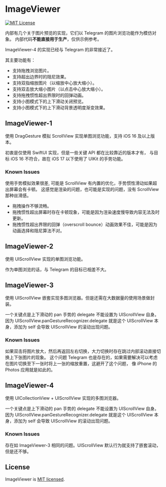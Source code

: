 # ImageViewer
[![MIT License](https://img.shields.io/badge/license-MIT-brightgreen.svg)](https://github.com/huk10/imageViewer/blob/master/LICENSE)

内部有几个关于图片预览的实现，它们以 Telegram 的图片浏览功能作为模仿对象。
内部代码**不能直接用于生产**，仅供示例参考。

ImageViewer-4 的实现已经与 Telegram 的非常接近了。

其主要功能有：
* 支持拖拽浏览图片。
* 支持超出边界时的阻尼效果。
* 支持双指缩放图片（以缩放中心放大缩小）。
* 支持双击放大缩小图片（以点击中心放大缩小）。
* 支持拖拽惯性超出界限时的回弹动画。
* 支持小图模式下的上下滑动关闭预览。
* 支持小图模式下的上下滑动背景透明度渐变效果。

## ImageViewer-1

使用 DragGesture 模拟 ScrollView 实现单图浏览功能，支持 iOS 16 及以上版本。

初衷是仅使用 SwiftUI 实现，但是一些关键 API 都在比较靠近的版本才有，
与目标 iOS 16 不符合，故在 iOS 17 以下使用了 UIKit 的手势功能。

### Known Issues

使用手势模拟效果很差, 可能是 ScrollView 有内置的优化，手势惯性滑动如果超出屏幕会有卡顿。
这感觉是渲染的问题，也可能是实现的问题，没有 ScrollView 那种丝滑感。

* 拖拽操作不够流畅。
* 拖拽惯性超出屏幕时存在卡顿现象，可能是因为渲染速度慢导致内容无法及时更新。
* 拖拽惯性超出界限的回弹（overscroll bounce）动画效果不佳，可能是因为动画选择和阻尼算法不对。


## ImageViewer-2

使用 UIScrollView 实现的单图浏览功能。

作为单图浏览的话，与 Telegram 的目标已相差不大。

## ImageViewer-3

使用 UIScrollView 嵌套实现多图浏览器。但是还需在大数据量的使用场景做封装。

一个关键点是上下滑动的 pan 手势的 delegate 不能设置为 UIScrollView 自身。
因为 UIScrollView.panGestureRecognizer.delegate 就是这个 UIScrollView 本身，添加为 self 会导致 UIScrollView 的滚动出现问题。

### Known Issues

如果双击将图片放大，然后再返回左右切换，大力切换时存在跳过内部滚动直接切换上下张图片的现象。
这个问题 Telegram 也是存在的，如果需要解决可以考虑在图片切换至下一张时将上一张的缩放重置，这避开了这个问题，
像 iPhone 的 Photos 应用就是如此的。

## ImageViewer-4

使用 UICollectionView + UIScrollView 实现的多图浏览器。

一个关键点是上下滑动的 pan 手势的 delegate 不能设置为 UIScrollView 自身。
因为 UIScrollView.panGestureRecognizer.delegate 就是这个 UIScrollView 本身，添加为 self 会导致 UIScrollView 的滚动出现问题。

### Known Issues

存在如 ImageViewer-3 相同的问题。UIScrollView 默认行为就支持了嵌套滚动，但是还不够。

## License

ImageViewer is [MIT licensed](./LICENSE).
